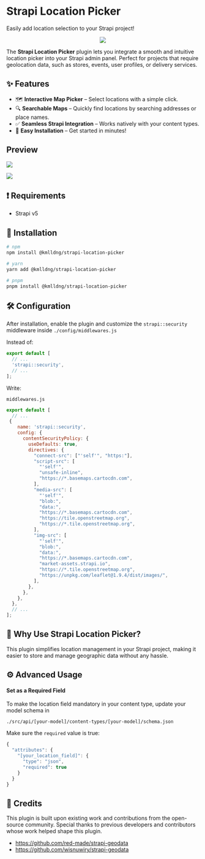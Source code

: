 # Strapi Location Picker

Easily add location selection to your Strapi project!

<div align="center">

![](./assets/cover.png)

</div>

The **Strapi Location Picker** plugin lets you integrate a smooth and intuitive location picker into your Strapi admin panel. Perfect for projects that require geolocation data, such as stores, events, user profiles, or delivery services.

## ✨ Features

- 🗺 **Interactive Map Picker** – Select locations with a simple click.
- 🔍 **Searchable Maps** – Quickly find locations by searching addresses or place names.
- ✅ **Seamless Strapi Integration** – Works natively with your content types.
- 🚀 **Easy Installation** – Get started in minutes!

## Preview

![](./assets/preview.png)

![](./assets/preview.gif)


## ❗ Requirements

- Strapi v5

## 🚀 Installation

```sh
# npm
npm install @kmlldng/strapi-location-picker

# yarn
yarn add @kmlldng/strapi-location-picker

# pnpm
pnpm install @kmlldng/strapi-location-picker
```

## 🛠️ Configuration

After installation, enable the plugin and customize the `strapi::security` middleware inside `./config/middlewares.js`

Instead of:

```js
export default [
  // ...
  'strapi::security',
  // ...
];
```

Write:

`middlewares.js`

```js
export default [
  // ...
 {
    name: 'strapi::security',
    config: {
      contentSecurityPolicy: {
        useDefaults: true,
        directives: {
          "connect-src": ["'self'", "https:"],
          "script-src": [
            "'self'",
            "unsafe-inline",
            "https://*.basemaps.cartocdn.com",
          ],
          "media-src": [
            "'self'",
            "blob:",
            "data:",
            "https://*.basemaps.cartocdn.com",
            "https://tile.openstreetmap.org",
            "https://*.tile.openstreetmap.org",
          ],
          "img-src": [
            "'self'",
            "blob:",
            "data:",
            "https://*.basemaps.cartocdn.com",
            "market-assets.strapi.io",
            "https://*.tile.openstreetmap.org",
            "https://unpkg.com/leaflet@1.9.4/dist/images/",
          ],
        },
      },
    },
  },  
  // ...
];
```

## 📌 Why Use Strapi Location Picker?

This plugin simplifies location management in your Strapi project, making it easier to store and manage geographic data without any hassle.


## ⚙️ Advanced Usage

#### Set as a Required Field

To make the location field mandatory in your content type, update your model schema in

`./src/api/[your-model]/content-types/[your-model]/schema.json`

Make sure the `required` value is true:

```js
{
  "attributes": {
    "[your_location_field]": {
      "type": "json",
      "required": true
    }
  }
}
```


## 🙌 Credits

This plugin is built upon existing work and contributions from the open-source community. Special thanks to previous developers and contributors whose work helped shape this plugin.

- https://github.com/red-made/strapi-geodata
- https://github.com/wisnuwiry/strapi-geodata